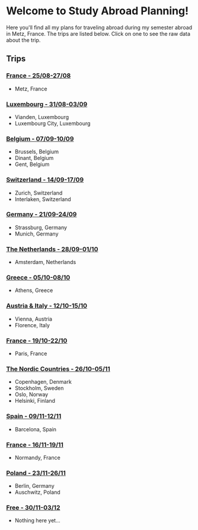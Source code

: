 # Welcome to Study Abroad Planning!
Here you'll find all my plans for traveling abroad during my semester abroad in Metz, France. The trips are listed below. Click on one to see the raw data about the trip.

## Trips
### [France - 25/08-27/08](https://alexhrao.github.io/TravelPlans/trips/01/Details.html "France")
- Metz, France

### [Luxembourg - 31/08-03/09](https://alexhrao.github.io/TravelPlans/trips/02/Details.html "Luxembourg")
- Vianden, Luxembourg
- Luxembourg City, Luxembourg

### [Belgium - 07/09-10/09](https://alexhrao.github.io/TravelPlans/trips/03/Details.txt "Belgium")
- Brussels, Belgium
- Dinant, Belgium
- Gent, Belgium

### [Switzerland - 14/09-17/09](https://alexhrao.github.io/TravelPlans/trips/04/Details.txt "Switzerland")
- Zurich, Switzerland
- Interlaken, Switzerland

### [Germany - 21/09-24/09](https://alexhrao.github.io/TravelPlans/trips/05/Details.txt "Germany")
- Strassburg, Germany
- Munich, Germany

### [The Netherlands - 28/09-01/10](https://alexhrao.github.io/TravelPlans/trips/06/Details.txt "Netherlands")
- Amsterdam, Netherlands

### [Greece - 05/10-08/10](https://alexhrao.github.io/TravelPlans/trips/07/Details.txt "Greece")
- Athens, Greece

### [Austria & Italy - 12/10-15/10](https://alexhrao.github.io/TravelPlans/trips/08/Details.txt "Austria & Italy")
- Vienna, Austria
- Florence, Italy

### [France - 19/10-22/10](https://alexhrao.github.io/TravelPlans/trips/09/Details.txt "France - Part II")
- Paris, France

### [The Nordic Countries - 26/10-05/11](https://alexhrao.github.io/TravelPlans/trips/10/Details.txt "Nordic Countries")
- Copenhagen, Denmark
- Stockholm, Sweden
- Oslo, Norway
- Helsinki, Finland
  
### [Spain - 09/11-12/11](https://alexhrao.github.io/TravelPlans/trips/11/Details.txt "Spain")
- Barcelona, Spain
  
### [France - 16/11-19/11](https://alexhrao.github.io/TravelPlans/trips/12/Details.txt "France - Part III")
- Normandy, France
    
### [Poland - 23/11-26/11](https://alexhrao.github.io/TravelPlans/trips/13/Details.txt "Poland")
- Berlin, Germany
- Auschwitz, Poland

### [Free - 30/11-03/12](https://alexhrao.github.io/TravelPlans/trips/14/Details.txt "Free")
- Nothing here yet...
